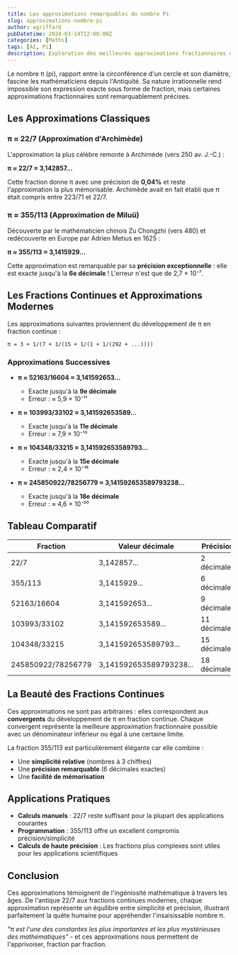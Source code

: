 ```yaml
---
title: Les approximations remarquables du nombre Pi
slug: approximations-nombre-pi
author: agriffard
pubDatetime: 2024-03-14T12:00:00Z
categories: [Maths]
tags: [AI, Pi]
description: Exploration des meilleures approximations fractionnaires du nombre π, de l'antique 22/7 aux fractions continues modernes.
---
```


Le nombre π (pi), rapport entre la circonférence d'un cercle et son diamètre, fascine les mathématiciens depuis l'Antiquité. Sa nature irrationnelle rend impossible son expression exacte sous forme de fraction, mais certaines approximations fractionnaires sont remarquablement précises.

## Les Approximations Classiques

### π ≈ 22/7 (Approximation d'Archimède)

L'approximation la plus célèbre remonte à Archimède (vers 250 av. J.-C.) :

**π ≈ 22/7 ≈ 3,142857...**

Cette fraction donne π avec une précision de **0,04%** et reste l'approximation la plus mémorisable. Archimède avait en fait établi que π était compris entre 223/71 et 22/7.

### π ≈ 355/113 (Approximation de Miluü)

Découverte par le mathématicien chinois Zu Chongzhi (vers 480) et redécouverte en Europe par Adrien Metius en 1625 :

**π ≈ 355/113 ≈ 3,1415929...**

Cette approximation est remarquable par sa **précision exceptionnelle** : elle est exacte jusqu'à la **6e décimale** ! L'erreur n'est que de 2,7 × 10⁻⁷.

## Les Fractions Continues et Approximations Modernes

Les approximations suivantes proviennent du développement de π en fraction continue :

```
π = 3 + 1/(7 + 1/(15 + 1/(1 + 1/(292 + ...))))
```

### Approximations Successives

- **π ≈ 52163/16604 ≈ 3,141592653...**
  - Exacte jusqu'à la **9e décimale**
  - Erreur : ≈ 5,9 × 10⁻¹¹

- **π ≈ 103993/33102 ≈ 3,141592653589...**
  - Exacte jusqu'à la **11e décimale**
  - Erreur : ≈ 7,9 × 10⁻¹³

- **π ≈ 104348/33215 ≈ 3,141592653589793...**
  - Exacte jusqu'à la **15e décimale**
  - Erreur : ≈ 2,4 × 10⁻¹⁶

- **π ≈ 245850922/78256779 ≈ 3,141592653589793238...**
  - Exacte jusqu'à la **18e décimale**
  - Erreur : ≈ 4,6 × 10⁻²⁰

## Tableau Comparatif

| Fraction | Valeur décimale | Précision | Époque |
|----------|----------------|-----------|--------|
| 22/7 | 3,142857... | 2 décimales | Antiquité |
| 355/113 | 3,1415929... | 6 décimales | Ve siècle |
| 52163/16604 | 3,141592653... | 9 décimales | Moderne |
| 103993/33102 | 3,141592653589... | 11 décimales | Moderne |
| 104348/33215 | 3,141592653589793... | 15 décimales | Moderne |
| 245850922/78256779 | 3,141592653589793238... | 18 décimales | Moderne |

## La Beauté des Fractions Continues

Ces approximations ne sont pas arbitraires : elles correspondent aux **convergents** du développement de π en fraction continue. Chaque convergent représente la meilleure approximation fractionnaire possible avec un dénominateur inférieur ou égal à une certaine limite.

La fraction 355/113 est particulièrement élégante car elle combine :
- Une **simplicité relative** (nombres à 3 chiffres)
- Une **précision remarquable** (6 décimales exactes)
- Une **facilité de mémorisation**

## Applications Pratiques

- **Calculs manuels** : 22/7 reste suffisant pour la plupart des applications courantes
- **Programmation** : 355/113 offre un excellent compromis précision/simplicité
- **Calculs de haute précision** : Les fractions plus complexes sont utiles pour les applications scientifiques

## Conclusion

Ces approximations témoignent de l'ingéniosité mathématique à travers les âges. De l'antique 22/7 aux fractions continues modernes, chaque approximation représente un équilibre entre simplicité et précision, illustrant parfaitement la quête humaine pour appréhender l'insaisissable nombre π.

*"π est l'une des constantes les plus importantes et les plus mystérieuses des mathématiques"* - et ces approximations nous permettent de l'apprivoiser, fraction par fraction.
